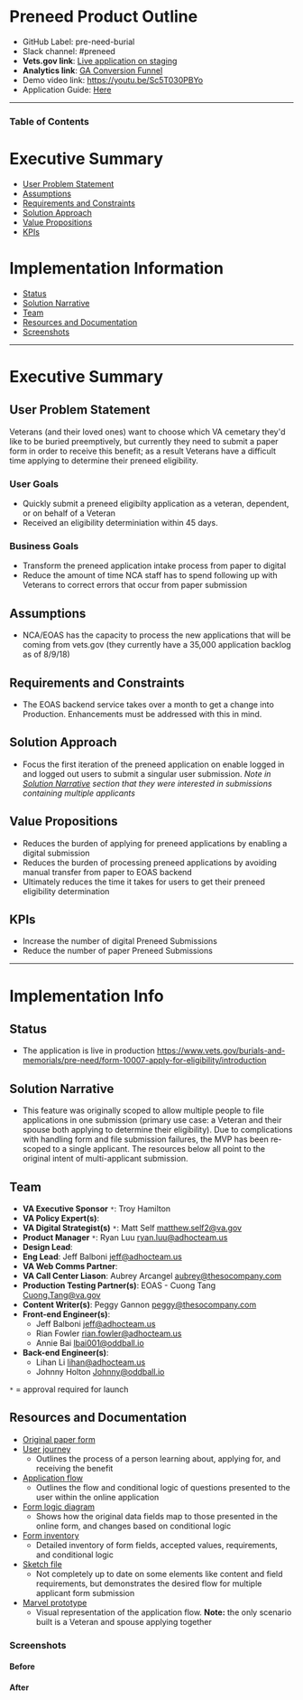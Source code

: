 # Preneed Product Outline
- GitHub Label: pre-need-burial
- Slack channel: #preneed 
- **Vets.gov link**: [Live application on staging](https://staging.vets.gov/burials-and-memorials/pre-need/form-10007-apply-for-eligibility/introduction)  
- **Analytics link**: [GA Conversion Funnel](https://analytics.google.com/analytics/web/#/report/conversions-goal-funnel/a50123418w107014820p157543929/_.goalOption=2)
- Demo video link: https://youtu.be/Sc5T030PBYo
- Application Guide: [Here](https://github.com/department-of-veterans-affairs/vets.gov-team/blob/master/Products/Burials%20and%20memorials/Pre-Needs-Burial/preneed_app_guide.pdf)
---

### Table of Contents

# Executive Summary 
- [User Problem Statement](#user-problem-statement)
- [Assumptions](#assumptions)
- [Requirements and Constraints](#requirements-and-constraints)
- [Solution Approach](#solution-approach)
- [Value Propositions](#value-propositions)
- [KPIs](#kpis)

# Implementation Information
- [Status](#status)
- [Solution Narrative](#solution-narrative)
- [Team](#team)
- [Resources and Documentation](#resources-and-documentation)
- [Screenshots](#screenshots)

---

# Executive Summary

## User Problem Statement
Veterans (and their loved ones) want to choose which VA cemetary they'd like to be buried preemptively, but currently they need to submit a paper form in order to receive this benefit; as a result Veterans have a difficult time applying to determine their preneed eligibility.

### User Goals
- Quickly submit a preneed eligibilty application as a veteran, dependent, or on behalf of a Veteran
- Received an eligibility determiniation within 45 days.

### Business Goals
- Transform the preneed application intake process from paper to digital
- Reduce the amount of time NCA staff has to spend following up with Veterans to correct errors that occur from paper submission

## Assumptions
- NCA/EOAS has the capacity to process the new applications that will be coming from vets.gov (they currently have a 35,000 application backlog as of 8/9/18)

## Requirements and Constraints
- The EOAS backend service takes over a month to get a change into Production. Enhancements must be addressed with this in mind.

## Solution Approach
- Focus the first iteration of the preneed application on enable logged in and logged out users to submit a singular user submission. *Note in [Solution Narrative](#solution-narrative) section that they were interested in submissions containing multiple applicants*

## Value Propositions
- Reduces the burden of applying for preneed applications by enabling a digital submission
- Reduces the burden of processing preneed applications by avoiding manual transfer from paper to EOAS backend
- Ultimately reduces the time it takes for users to get their preneed eligibility determination

## KPIs
- Increase the number of digital Preneed Submissions
- Reduce the number of paper Preneed Submissions
---

# Implementation Info

## Status
- The application is live in production https://www.vets.gov/burials-and-memorials/pre-need/form-10007-apply-for-eligibility/introduction

## Solution Narrative
- This feature was originally scoped to allow multiple people to file applications in one submission (primary use case: a Veteran and their spouse both applying to determine their eligibility). Due to complications with handling form and file submission failures, the MVP has been re-scoped to a single applicant. The resources below all point to the original intent of multi-applicant submission.

## Team

- **VA Executive Sponsor** `*`: Troy Hamilton
- **VA Policy Expert(s)**: 
- **VA Digital Strategist(s)** `*`: Matt Self [matthew.self2@va.gov](mailto:matthew.self2@va.gov)
- **Product Manager** `*`: Ryan Luu [ryan.luu@adhocteam.us](mailto:ryan.luu@adhocteam.us)
- **Design Lead**: 
- **Eng Lead**: Jeff Balboni [jeff@adhocteam.us](mailto:jeff@adhocteam.us)
- **VA Web Comms Partner**: 
- **VA Call Center Liason**: Aubrey Arcangel [aubrey@thesocompany.com](mailto:aubrey@thesocompany.com)
- **Production Testing Partner(s)**: EOAS - Cuong Tang [Cuong.Tang@va.gov](mailto:Cuong.Tang@va.gov)
- **Content Writer(s)**: Peggy Gannon [peggy@thesocompany.com](mailto:peggy@thesocompany.com)
- **Front-end Engineer(s)**: 
  - Jeff Balboni [jeff@adhocteam.us](mailto:jeff@adhocteam.us)
  - Rian Fowler [rian.fowler@adhocteam.us](mailto:rian.fowler@adhocteam.us)
  - Annie Bai [lbai001@oddball.io](mailto:lbai001@oddball.io)
- **Back-end Engineer(s)**:
  - Lihan Li [lihan@adhocteam.us](mailto:lihan@adhocteam.us)
  - Johnny Holton [Johnny@oddball.io](mailto:johnny@oddball.io)

`*` = approval required for launch


## Resources and Documentation

- [Original paper form](https://github.com/department-of-veterans-affairs/vets.gov-team/blob/master/Products/Burials%20and%20memorials/Pre-Needs-Burial/VA40-10007.pdf)
- [User journey](https://app.moqups.com/greg@adhocteam.us/KRUytqSJgf/view/page/aa9df7b72)
   - Outlines the process of a person learning about, applying for, and receiving the benefit
- [Application flow](https://app.moqups.com/greg@adhocteam.us/KRUytqSJgf/view/page/a87b2c0ec)
   - Outlines the flow and conditional logic of questions presented to the user within the online application
- [Form logic diagram](https://github.com/department-of-veterans-affairs/vets.gov-team/blob/master/Products/Burials%20and%20memorials/Pre-Needs-Burial/design/form-logic.png)
   - Shows how the original data fields map to those presented in the online form, and changes based on conditional logic
- [Form inventory](https://github.com/department-of-veterans-affairs/vets.gov-team/blob/master/Products/Burials%20and%20memorials/Pre-Needs-Burial/design/Pre-Need%20Burial%20Form%20Outline%20-%20Revised.xlsx)
   - Detailed inventory of form fields, accepted values, requirements, and conditional logic
- [Sketch file](https://github.com/department-of-veterans-affairs/vets.gov-team/blob/master/Products/Burials%20and%20memorials/Pre-Needs-Burial/design/pre-need-mockups.sketch)
   - Not completely up to date on some elements like content and field requirements, but demonstrates the desired flow for multiple applicant form submission
- [Marvel prototype](https://marvelapp.com/2084724)
   - Visual representation of the application flow. **Note:** the only scenario built is a Veteran and spouse applying together

### Screenshots
#### Before
#### After
